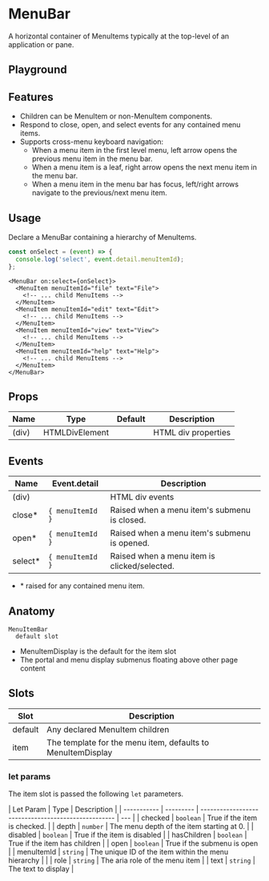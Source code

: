 <script>
    import Playground from './MenuBarPlayground.svelte';
</script>

# MenuBar

A horizontal container of MenuItems typically at the top-level of an application or pane.

## Playground

<Playground />

## Features

- Children can be MenuItem or non-MenuItem components.
- Respond to close, open, and select events for any contained menu items.
- Supports cross-menu keyboard navigation:
  - When a menu item in the first level menu, left arrow opens the previous menu item in the menu bar.
  - When a menu item is a leaf, right arrow opens the next menu item in the menu bar.
  - When a menu item in the menu bar has focus, left/right arrows navigate to the previous/next menu item.

## Usage

Declare a MenuBar containing a hierarchy of MenuItems.

```ts
const onSelect = (event) => {
  console.log('select', event.detail.menuItemId);
};
```

```svelte
<MenuBar on:select={onSelect}>
  <MenuItem menuItemId="file" text="File">
    <!-- ... child MenuItems -->
  </MenuItem>
  <MenuItem menuItemId="edit" text="Edit">
    <!-- ... child MenuItems -->
  </MenuItem>
  <MenuItem menuItemId="view" text="View">
    <!-- ... child MenuItems -->
  </MenuItem>
  <MenuItem menuItemId="help" text="Help">
    <!-- ... child MenuItems -->
  </MenuItem>
</MenuBar>
```

## Props

| Name  | Type           | Default | Description         |
| ----- | -------------- | ------- | ------------------- |
| (div) | HTMLDivElement |         | HTML div properties |

## Events

| Name     | Event.detail     | Description                                  |
| -------- | ---------------- | -------------------------------------------- |
| (div)    |                  | HTML div events                              |
| close\*  | `{ menuItemId }` | Raised when a menu item's submenu is closed. |
| open\*   | `{ menuItemId }` | Raised when a menu item's submenu is opened. |
| select\* | `{ menuItemId }` | Raised when a menu item is clicked/selected. |

- \* raised for any contained menu item.

## Anatomy

```
MenuItemBar
  default slot
```

- MenuItemDisplay is the default for the item slot
- The portal and menu display submenus floating above other page content

## Slots

| Slot    | Description                                                 |
| ------- | ----------------------------------------------------------- |
| default | Any declared MenuItem children                              |
| item    | The template for the menu item, defaults to MenuItemDisplay |

### let params

The item slot is passed the following `let` parameters.

| Let Param   | Type      | Description                                         |
| ----------- | --------- | --------------------------------------------------- | --- |
| checked     | `boolean` | True if the item is checked.                        |
| depth       | `number`  | The menu depth of the item starting at 0.           |
| disabled    | `boolean` | True if the item is disabled                        |
| hasChildren | `boolean` | True if the item has children                       |
| open        | `boolean` | True if the submenu is open                         |
| menuItemId  | `string`  | The unique ID of the item within the menu hierarchy |     |
| role        | `string`  | The aria role of the menu item                      |
| text        | `string`  | The text to display                                 |
